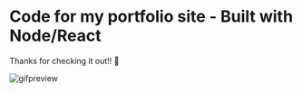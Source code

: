 # Code for my portfolio site - Built with Node/React

Thanks for checking it out!! :wave:

![gifpreview](https://i.ibb.co/XxsM0v6/portfolio-optimised.gif)
